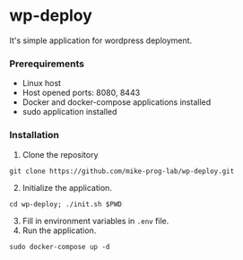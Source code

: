 # wp-deploy
It's simple application for wordpress deployment.

### Prerequirements
* Linux host
* Host opened ports: 8080, 8443
* Docker and docker-compose applications installed
* sudo application installed

### Installation
1. Clone the repository
```
git clone https://github.com/mike-prog-lab/wp-deploy.git
```
2. Initialize the application.
```
cd wp-deploy; ./init.sh $PWD
```
3. Fill in environment variables in `.env` file.
4. Run the application.
```
sudo docker-compose up -d
```
